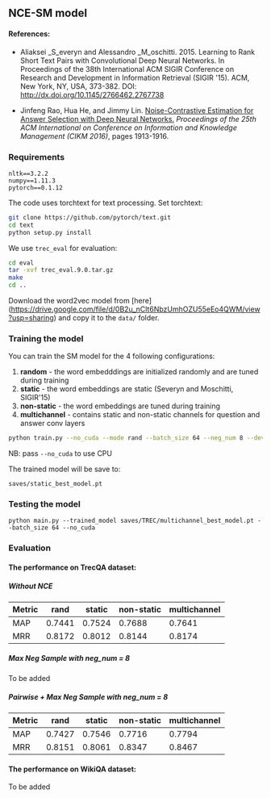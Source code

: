 ## NCE-SM model

#### References:
+ Aliaksei _S_everyn and Alessandro _M_oschitti. 2015. Learning to Rank Short Text Pairs with Convolutional Deep Neural
Networks. In Proceedings of the 38th International ACM SIGIR Conference on Research and Development in Information 
Retrieval (SIGIR '15). ACM, New York, NY, USA, 373-382. DOI: http://dx.doi.org/10.1145/2766462.2767738

+ Jinfeng Rao, Hua He, and Jimmy Lin. [Noise-Contrastive Estimation for Answer Selection with Deep Neural Networks.](http://dl.acm.org/citation.cfm?id=2983872) *Proceedings of the 25th ACM International on Conference on Information and Knowledge Management (CIKM 2016)*, pages 1913-1916.

### Requirements
```
nltk==3.2.2
numpy==1.11.3
pytorch==0.1.12
```

The code uses torchtext for text processing. Set torchtext:
```bash
git clone https://github.com/pytorch/text.git
cd text
python setup.py install
```

We use `trec_eval` for evaluation:

```bash
cd eval
tar -xvf trec_eval.9.0.tar.gz
make
cd ..
```

Download the word2vec model from [here] (https://drive.google.com/file/d/0B2u_nClt6NbzUmhOZU55eEo4QWM/view?usp=sharing) 
and copy it to the `data/` folder.

### Training the model

You can train the SM model for the 4 following configurations:
1. __random__ - the word embedddings are initialized randomly and are tuned during training
2. __static__ - the word embeddings are static (Severyn and Moschitti, SIGIR'15)
3. __non-static__ - the word embeddings are tuned during training
4. __multichannel__ - contains static and non-static channels for question and answer conv layers


```bash
python train.py --no_cuda --mode rand --batch_size 64 --neg_num 8 --dev_every 50 --patience 1000
```

NB: pass `--no_cuda` to use CPU

The trained model will be save to:
```
saves/static_best_model.pt
```

### Testing the model

```
python main.py --trained_model saves/TREC/multichannel_best_model.pt --batch_size 64 --no_cuda
```

### Evaluation

#### The performance on TrecQA dataset:

##### Without NCE

Metric |rand   |static|non-static|multichannel
-------|-------|------|----------|------------
MAP    |0.7441 |0.7524|0.7688    |0.7641
MRR    |0.8172 |0.8012|0.8144    |0.8174

##### Max Neg Sample with neg_num = 8

To be added

##### Pairwise + Max Neg Sample with neg_num = 8

Metric |rand   |static|non-static|multichannel
-------|-------|------|----------|------------
MAP    |0.7427 |0.7546|0.7716    |0.7794
MRR    |0.8151 |0.8061|0.8347    |0.8467


#### The performance on WikiQA dataset:

To be added

